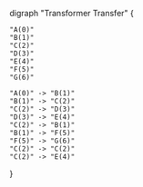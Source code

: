 digraph "Transformer Transfer" {

    "A(0)"
    "B(1)"
    "C(2)"
    "D(3)"
    "E(4)"
    "F(5)"
    "G(6)"

    "A(0)" -> "B(1)"
    "B(1)" -> "C(2)"
    "C(2)" -> "D(3)"
    "D(3)" -> "E(4)"
    "C(2)" -> "B(1)"
    "B(1)" -> "F(5)"
    "F(5)" -> "G(6)"
    "C(2)" -> "C(2)"
    "C(2)" -> "E(4)"

}
